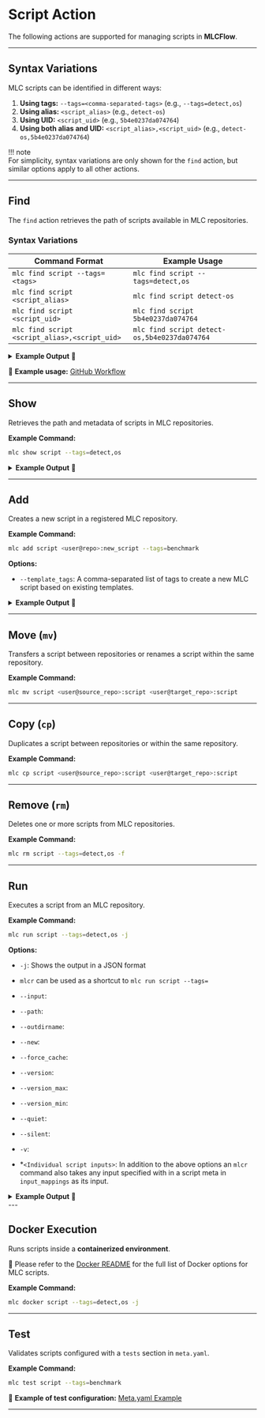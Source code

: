 # **Script Action**  

The following actions are supported for managing scripts in **MLCFlow**.  

---

## **Syntax Variations**  

MLC scripts can be identified in different ways:  

1. **Using tags:** `--tags=<comma-separated-tags>` (e.g., `--tags=detect,os`)  
2. **Using alias:** `<script_alias>` (e.g., `detect-os`)  
3. **Using UID:** `<script_uid>` (e.g., `5b4e0237da074764`)  
4. **Using both alias and UID:** `<script_alias>,<script_uid>` (e.g., `detect-os,5b4e0237da074764`)  

!!! note  
    For simplicity, syntax variations are only shown for the `find` action, but similar options apply to all other actions.  

---

## **Find**  

The `find` action retrieves the path of scripts available in MLC repositories.  

### **Syntax Variations**  

| Command Format | Example Usage |
|---------------|--------------|
| `mlc find script --tags=<tags>` | `mlc find script --tags=detect,os` |
| `mlc find script <script_alias>` | `mlc find script detect-os` |
| `mlc find script <script_uid>` | `mlc find script 5b4e0237da074764` |
| `mlc find script <script_alias>,<script_uid>` | `mlc find script detect-os,5b4e0237da074764` |

<details>
  <summary><strong>Example Output</strong> 📌</summary>

  ```bash
  arjun@intel-spr-i9:~$ mlc find script --tags=detect,os -j
  [2025-02-14 02:55:12,999 main.py:1686 INFO] - Item path: /home/arjun/MLC/repos/gateoverflow@mlperf-automations/script/detect-os
  ```
</details>  

🔹 **Example usage:** [GitHub Workflow](https://github.com/mlcommons/mlcflow/blob/d0269b47021d709e0ffa7fe0db8c79635bfd9dff/.github/workflows/test-mlc-core-actions.yaml)  

---

## **Show**  

Retrieves the path and metadata of scripts in MLC repositories.  

**Example Command:**  
```bash
mlc show script --tags=detect,os
```

<details>
  <summary><strong>Example Output</strong> 📌</summary>

  ```bash
  arjun@intel-spr-i9:~$ mlc show script --tags=detect,os
  [2025-02-14 02:56:16,604 main.py:1404 INFO] - Showing script with tags: detect,os
  Location: /home/arjun/MLC/repos/gateoverflow@mlperf-automations/script/detect-os:
  Main Script Meta:
      uid: 863735b7db8c44fc
      alias: detect-os
      tags: ['detect-os', 'detect', 'os', 'info']
      new_env_keys: ['MLC_HOST_OS_*', '+MLC_HOST_OS_*', 'MLC_HOST_PLATFORM_*', 'MLC_HOST_PYTHON_*', 'MLC_HOST_SYSTEM_NAME', 'MLC_RUN_STATE_DOCKER', '+PATH']
      new_state_keys: ['os_uname_*']
  ......................................................
  For full script meta, see meta file at /home/arjun/MLC/repos/gateoverflow@mlperf-automations/script/detect-os/meta.yaml
  ```
</details>  

---

## **Add**  

Creates a new script in a registered MLC repository.  

**Example Command:**  
```bash
mlc add script <user@repo>:new_script --tags=benchmark
```

**Options:**  
- `--template_tags`: A comma-separated list of tags to create a new MLC script based on existing templates.  

<details>
  <summary><strong>Example Output</strong> 📌</summary>

  ```bash
  arjun@intel-spr-i9:~$ mlc add script gateoverflow@mlperf-automations --tags=benchmark --template_tags=app,mlperf,inference
  More than one script found for None:
  1. /home/arjun/MLC/repos/gateoverflow@mlperf-automations/script/app-mlperf-inference-mlcommons-python
  2. /home/arjun/MLC/repos/gateoverflow@mlperf-automations/script/app-mlperf-inference-ctuning-cpp-tflite
  3. /home/arjun/MLC/repos/gateoverflow@mlperf-automations/script/app-mlperf-inference
  4. /home/arjun/MLC/repos/gateoverflow@mlperf-automations/script/app-mlperf-inference-mlcommons-cpp
  Select the correct one (enter number, default=1): 1
  [2025-02-14 02:58:33,453 main.py:664 INFO] - Folder successfully copied from /home/arjun/MLC/repos/gateoverflow@mlperf-automations/script/app-mlperf-inference-mlcommons-python to /home/arjun/MLC/repos/gateoverflow@mlperf-automations/script/gateoverflow@mlperf-automations
  ```
</details>  

---

## **Move (`mv`)**  

Transfers a script between repositories or renames a script within the same repository.  

**Example Command:**  
```bash
mlc mv script <user@source_repo>:script <user@target_repo>:script
```

---

## **Copy (`cp`)**  

Duplicates a script between repositories or within the same repository.  

**Example Command:**  
```bash
mlc cp script <user@source_repo>:script <user@target_repo>:script
```

---

## **Remove (`rm`)**  

Deletes one or more scripts from MLC repositories.  

**Example Command:**  
```bash
mlc rm script --tags=detect,os -f
```

---

## **Run**  

Executes a script from an MLC repository.  

**Example Command:**  
```bash
mlc run script --tags=detect,os -j
```

**Options:**  
- `-j`: Shows the output in a JSON format

- `mlcr` can be used as a shortcut to `mlc run script --tags=`

- `--input`:

- `--path`:

- `--outdirname`:

- `--new`:

- `--force_cache`:

- `--version`:

- `--version_max`:

- `--version_min`:

- `--quiet`:

- `--silent`:

- `-v`:

- *`<Individual script inputs>`: In addition to the above options an `mlcr` command also takes any input specified with in a script meta in `input_mappings` as its input.  

<details>
  <summary><strong>Example Output</strong> 📌</summary>
arjun@arjun-spr:~$ mlcr detect,os -j
[2025-02-16 03:30:40,702 module.py:560 INFO] - * mlcr detect,os
[2025-02-16 03:30:40,704 module.py:5334 INFO] -        ! cd /home/arjun
[2025-02-16 03:30:40,704 module.py:5335 INFO] -        ! call /home/arjun/MLC/repos/gateoverflow@mlperf-automations/script/detect-os/run.sh from tmp-run.sh
[2025-02-16 03:30:40,740 module.py:5481 INFO] -        ! call "postprocess" from /home/arjun/MLC/repos/gateoverflow@mlperf-automations/script/detect-os/customize.py
[2025-02-16 03:30:40,749 module.py:2181 INFO] - {
  "return": 0,
  "env": {
    "MLC_HOST_OS_TYPE": "linux",
    "MLC_HOST_OS_BITS": "64",
    "MLC_HOST_OS_FLAVOR": "ubuntu",
    "MLC_HOST_OS_FLAVOR_LIKE": "debian",
    "MLC_HOST_OS_VERSION": "24.04",
    "MLC_HOST_OS_KERNEL_VERSION": "6.8.0-52-generic",
    "MLC_HOST_OS_GLIBC_VERSION": "2.39",
    "MLC_HOST_OS_MACHINE": "x86_64",
    "MLC_HOST_OS_PACKAGE_MANAGER": "apt",
    "MLC_HOST_OS_PACKAGE_MANAGER_INSTALL_CMD": "DEBIAN_FRONTEND=noninteractive apt-get install -y",
    "MLC_HOST_OS_PACKAGE_MANAGER_UPDATE_CMD": "apt-get update -y",
    "+MLC_HOST_OS_DEFAULT_LIBRARY_PATH": [
      "/usr/local/lib/x86_64-linux-gnu",
      "/lib/x86_64-linux-gnu",
      "/usr/lib/x86_64-linux-gnu",
      "/usr/lib/x86_64-linux-gnu64",
      "/usr/local/lib64",
      "/lib64",
      "/usr/lib64",
      "/usr/local/lib",
      "/lib",
      "/usr/lib",
      "/usr/x86_64-linux-gnu/lib64",
      "/usr/x86_64-linux-gnu/lib"
    ],
    "MLC_HOST_PLATFORM_FLAVOR": "x86_64",
    "MLC_HOST_PYTHON_BITS": "64",
    "MLC_HOST_SYSTEM_NAME": "arjun-spr"
  },
  "new_env": {
    "MLC_HOST_OS_TYPE": "linux",
    "MLC_HOST_OS_BITS": "64",
    "MLC_HOST_OS_FLAVOR": "ubuntu",
    "MLC_HOST_OS_FLAVOR_LIKE": "debian",
    "MLC_HOST_OS_VERSION": "24.04",
    "MLC_HOST_OS_KERNEL_VERSION": "6.8.0-52-generic",
    "MLC_HOST_OS_GLIBC_VERSION": "2.39",
    "MLC_HOST_OS_MACHINE": "x86_64",
    "MLC_HOST_OS_PACKAGE_MANAGER": "apt",
    "MLC_HOST_OS_PACKAGE_MANAGER_INSTALL_CMD": "DEBIAN_FRONTEND=noninteractive apt-get install -y",
    "MLC_HOST_OS_PACKAGE_MANAGER_UPDATE_CMD": "apt-get update -y",
    "+MLC_HOST_OS_DEFAULT_LIBRARY_PATH": [
      "/usr/local/lib/x86_64-linux-gnu",
      "/lib/x86_64-linux-gnu",
      "/usr/lib/x86_64-linux-gnu",
      "/usr/lib/x86_64-linux-gnu64",
      "/usr/local/lib64",
      "/lib64",
      "/usr/lib64",
      "/usr/local/lib",
      "/lib",
      "/usr/lib",
      "/usr/x86_64-linux-gnu/lib64",
      "/usr/x86_64-linux-gnu/lib"
    ],
    "MLC_HOST_PLATFORM_FLAVOR": "x86_64",
    "MLC_HOST_PYTHON_BITS": "64",
    "MLC_HOST_SYSTEM_NAME": "arjun-spr"
  },
  "state": {
    "os_uname_machine": "x86_64",
    "os_uname_all": "Linux arjun-spr 6.8.0-52-generic #53-Ubuntu SMP PREEMPT_DYNAMIC Sat Jan 11 00:06:25 UTC 2025 x86_64 x86_64 x86_64 GNU/Linux"
  },
  "new_state": {
    "os_uname_machine": "x86_64",
    "os_uname_all": "Linux arjun-spr 6.8.0-52-generic #53-Ubuntu SMP PREEMPT_DYNAMIC Sat Jan 11 00:06:25 UTC 2025 x86_64 x86_64 x86_64 GNU/Linux"
  },
  "deps": []
}

</details>
---

## **Docker Execution**  

Runs scripts inside a **containerized environment**.  

📌 Please refer to the [Docker README](#) for the full list of Docker options for MLC scripts.  

**Example Command:**  
```bash
mlc docker script --tags=detect,os -j
```

---

## **Test**  

Validates scripts configured with a `tests` section in `meta.yaml`.  

**Example Command:**  
```bash
mlc test script --tags=benchmark
```

🔹 **Example of test configuration:** [Meta.yaml Example](https://github.com/mlcommons/mlperf-automations/blob/0e647d7126e610d010a21dbfccca097febe80af9/script/get-generic-sys-util/meta.yaml#L24)  

---
